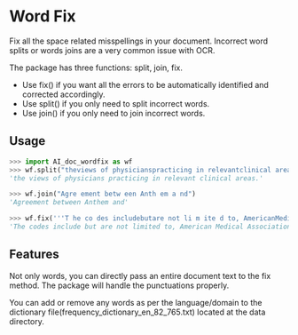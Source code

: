 Word Fix
========
Fix all the space related misspellings in your document. Incorrect word splits or words joins are a very common issue with OCR.

The package has three functions: split, join, fix.
- Use fix() if you want all the errors to be automatically identified and corrected accordingly.
- Use split() if you only need to split incorrect words.
- Use join() if you only need to join incorrect words.


Usage
-----
```python
>>> import AI_doc_wordfix as wf
>>> wf.split("theviews of physicianspracticing in relevantclinical areas.")
'the views of physicians practicing in relevant clinical areas.'

>>> wf.join("Agre ement betw een Anth em a nd")
'Agreement between Anthem and'

>>> wf.fix('''T he co des includebutare not li m ite d to, AmericanMedical Association CurrentProcedural Termino logy ("CPT®-4"), CMS Healthcare CommonProcedure Coding System ("HCPCS"), International Classification of Diseases, 10th Revision, Clinical Modification ("ICD-10-CM"), National Drug Code ("NDC"), and Revenue Codes or their successors.''')
'The codes include but are not limited to, American Medical Association Current Procedural Terminology ("CPT®-4"), CMS Healthcare Common Procedure Coding System ("HCPCS"), International Classification of Diseases, 10th Revision, Clinical Modification ("ICD-10-CM"), National Drug Code ("NDC"), and Revenue Codes or their successors.'
```

Features
--------
Not only words, you can directly pass an entire document text to the fix method.
The package will handle the punctuations properly.

You can add or remove any words as per the language/domain to the dictionary file(frequency_dictionary_en_82_765.txt) located at the data directory.

